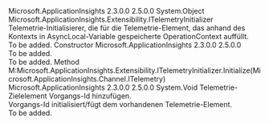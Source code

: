 <Type Name="OperationCorrelationTelemetryInitializer" FullName="Microsoft.ApplicationInsights.Extensibility.OperationCorrelationTelemetryInitializer">
  <TypeSignature Language="C#" Value="public class OperationCorrelationTelemetryInitializer : Microsoft.ApplicationInsights.Extensibility.ITelemetryInitializer" />
  <TypeSignature Language="ILAsm" Value=".class public auto ansi beforefieldinit OperationCorrelationTelemetryInitializer extends System.Object implements class Microsoft.ApplicationInsights.Extensibility.ITelemetryInitializer" />
  <TypeSignature Language="DocId" Value="T:Microsoft.ApplicationInsights.Extensibility.OperationCorrelationTelemetryInitializer" />
  <TypeSignature Language="VB.NET" Value="Public Class OperationCorrelationTelemetryInitializer&#xA;Implements ITelemetryInitializer" />
  <TypeSignature Language="F#" Value="type OperationCorrelationTelemetryInitializer = class&#xA;    interface ITelemetryInitializer" />
  <AssemblyInfo>
    <AssemblyName>Microsoft.ApplicationInsights</AssemblyName>
    <AssemblyVersion>2.3.0.0</AssemblyVersion>
    <AssemblyVersion>2.5.0.0</AssemblyVersion>
  </AssemblyInfo>
  <Base>
    <BaseTypeName>System.Object</BaseTypeName>
  </Base>
  <Interfaces>
    <Interface>
      <InterfaceName>Microsoft.ApplicationInsights.Extensibility.ITelemetryInitializer</InterfaceName>
    </Interface>
  </Interfaces>
  <Docs>
    <summary>
            Telemetrie-Initialisierer, die für die Telemetrie-Element, das anhand des Kontexts in AsyncLocal-Variable gespeicherte OperationContext auffüllt.
            </summary>
    <remarks>To be added.</remarks>
  </Docs>
  <Members>
    <Member MemberName=".ctor">
      <MemberSignature Language="C#" Value="public OperationCorrelationTelemetryInitializer ();" />
      <MemberSignature Language="ILAsm" Value=".method public hidebysig specialname rtspecialname instance void .ctor() cil managed" />
      <MemberSignature Language="DocId" Value="M:Microsoft.ApplicationInsights.Extensibility.OperationCorrelationTelemetryInitializer.#ctor" />
      <MemberSignature Language="VB.NET" Value="Public Sub New ()" />
      <MemberType>Constructor</MemberType>
      <AssemblyInfo>
        <AssemblyName>Microsoft.ApplicationInsights</AssemblyName>
        <AssemblyVersion>2.3.0.0</AssemblyVersion>
        <AssemblyVersion>2.5.0.0</AssemblyVersion>
      </AssemblyInfo>
      <Parameters />
      <Docs>
        <summary>To be added.</summary>
        <remarks>To be added.</remarks>
      </Docs>
    </Member>
    <Member MemberName="Initialize">
      <MemberSignature Language="C#" Value="public void Initialize (Microsoft.ApplicationInsights.Channel.ITelemetry telemetryItem);" />
      <MemberSignature Language="ILAsm" Value=".method public hidebysig newslot virtual instance void Initialize(class Microsoft.ApplicationInsights.Channel.ITelemetry telemetryItem) cil managed" />
      <MemberSignature Language="DocId" Value="M:Microsoft.ApplicationInsights.Extensibility.OperationCorrelationTelemetryInitializer.Initialize(Microsoft.ApplicationInsights.Channel.ITelemetry)" />
      <MemberSignature Language="VB.NET" Value="Public Sub Initialize (telemetryItem As ITelemetry)" />
      <MemberSignature Language="F#" Value="abstract member Initialize : Microsoft.ApplicationInsights.Channel.ITelemetry -&gt; unit&#xA;override this.Initialize : Microsoft.ApplicationInsights.Channel.ITelemetry -&gt; unit" Usage="operationCorrelationTelemetryInitializer.Initialize telemetryItem" />
      <MemberType>Method</MemberType>
      <Implements>
        <InterfaceMember>M:Microsoft.ApplicationInsights.Extensibility.ITelemetryInitializer.Initialize(Microsoft.ApplicationInsights.Channel.ITelemetry)</InterfaceMember>
      </Implements>
      <AssemblyInfo>
        <AssemblyName>Microsoft.ApplicationInsights</AssemblyName>
        <AssemblyVersion>2.3.0.0</AssemblyVersion>
        <AssemblyVersion>2.5.0.0</AssemblyVersion>
      </AssemblyInfo>
      <ReturnValue>
        <ReturnType>System.Void</ReturnType>
      </ReturnValue>
      <Parameters>
        <Parameter Name="telemetryItem" Type="Microsoft.ApplicationInsights.Channel.ITelemetry" />
      </Parameters>
      <Docs>
        <param name="telemetryItem">Telemetrie-Zielelement Vorgangs-Id hinzufügen.</param>
        <summary>
            Vorgangs-Id initialisiert/fügt dem vorhandenen Telemetrie-Element.
            </summary>
        <remarks>To be added.</remarks>
      </Docs>
    </Member>
  </Members>
</Type>